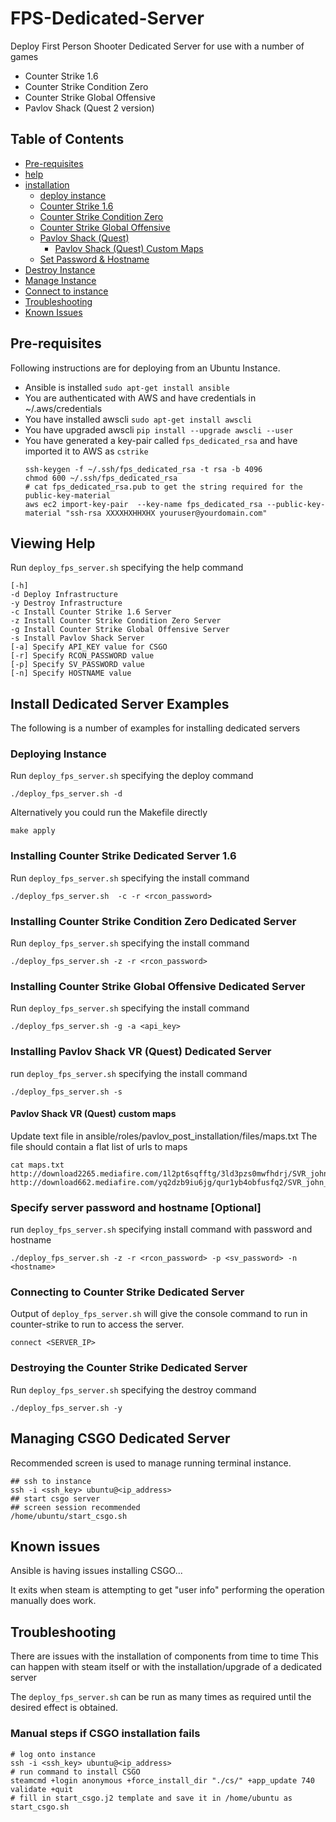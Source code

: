 # FPS-Dedicated-Server
Deploy First Person Shooter Dedicated Server for use with a number of games
- Counter Strike 1.6
- Counter Strike Condition Zero
- Counter Strike Global Offensive
- Pavlov Shack (Quest 2 version)


## Table of Contents
- [Pre-requisites](#prereq)
- [help](#help)
- [installation](#installation)
  - [deploy instance](#deploy)
  - [Counter Strike 1.6](#one_point_six)
  - [Counter Strike Condition Zero](#zero)
  - [Counter Strike Global Offensive](#CSGO)
  - [Pavlov Shack (Quest)](#pavshack)
    - [Pavlov Shack (Quest) Custom Maps](#pavlovmaps)
  - [Set Password & Hostname](#password_hostname)
- [Destroy Instance](#destroy)
- [Manage Instance](#manage)
- [Connect to instance](#connect)
- [Troubleshooting](#troubleshooting)
- [Known Issues](#known_issues)


## Pre-requisites <a name="prereq"></a>

Following instructions are for deploying from an Ubuntu Instance.

- Ansible is installed `sudo apt-get install ansible`
- You are authenticated with AWS and have credentials in ~/.aws/credentials
- You have installed awscli `sudo apt-get install awscli`
- You have upgraded awscli `pip install --upgrade awscli --user`
- You have generated a key-pair called `fps_dedicated_rsa` and have imported it to AWS as `cstrike`
  ```shell
  ssh-keygen -f ~/.ssh/fps_dedicated_rsa -t rsa -b 4096
  chmod 600 ~/.ssh/fps_dedicated_rsa
  # cat fps_dedicated_rsa.pub to get the string required for the public-key-material
  aws ec2 import-key-pair  --key-name fps_dedicated_rsa --public-key-material "ssh-rsa XXXXHXHHXHX youruser@yourdomain.com"
  ```

## Viewing Help <a name="help"></a>

Run `deploy_fps_server.sh` specifying the help command
```shell
[-h]
-d Deploy Infrastructure
-y Destroy Infrastructure
-c Install Counter Strike 1.6 Server
-z Install Counter Strike Condition Zero Server
-g Install Counter Strike Global Offensive Server
-s Install Pavlov Shack Server
[-a] Specify API_KEY value for CSGO
[-r] Specify RCON_PASSWORD value
[-p] Specify SV_PASSWORD value
[-n] Specify HOSTNAME value
```

## Install Dedicated Server Examples <a name="installation"></a>
The following is a number of examples for installing dedicated servers

### Deploying Instance <a name="deploy"></a>

Run `deploy_fps_server.sh` specifying the deploy command
```shell
./deploy_fps_server.sh -d
```
Alternatively you could run the Makefile directly
```shell
make apply
```
### Installing Counter Strike Dedicated Server 1.6 <a name="one_point_six"></a>

Run `deploy_fps_server.sh` specifying the install command
```shell
./deploy_fps_server.sh  -c -r <rcon_password>
```
### Installing Counter Strike Condition Zero Dedicated Server <a name="zero"></a>

Run `deploy_fps_server.sh` specifying the install command
```shell
./deploy_fps_server.sh -z -r <rcon_password>
```

### Installing Counter Strike Global Offensive Dedicated Server <a name="CSGO"></a>

Run `deploy_fps_server.sh` specifying the install command
```shell
./deploy_fps_server.sh -g -a <api_key>
```

### Installing Pavlov Shack VR (Quest) Dedicated Server <a name="pavlov"></a>

run `deploy_fps_server.sh` specifying the install command
```shell
./deploy_fps_server.sh -s
```

#### Pavlov Shack VR (Quest) custom maps <a name="pavlovmaps"></a>

Update text file in ansible/roles/pavlov_post_installation/files/maps.txt
The file should contain a flat list of urls to maps

```shell
cat maps.txt
http://download2265.mediafire.com/1l2pt6sqfftg/3ld3pzs0mwfhdrj/SVR_john_nuketown.zip
http://download662.mediafire.com/yq2dzb9iu6jg/qur1yb4obfusfq2/SVR_john_mcdonalds.zip
```

### Specify server password and hostname [Optional] <a name="password_hostname"></a>

run `deploy_fps_server.sh` specifying install command with password and hostname
```shell
./deploy_fps_server.sh -z -r <rcon_password> -p <sv_password> -n <hostname>
```

### Connecting to Counter Strike Dedicated Server <a name="connect"></a>

Output of `deploy_fps_server.sh` will give the console command to run in counter-strike to run to access the server.
```shell
connect <SERVER_IP>
```

### Destroying the Counter Strike Dedicated Server <a name="destroy"></a>

Run `deploy_fps_server.sh` specifying the destroy command
```shell
./deploy_fps_server.sh -y
```

## Managing CSGO Dedicated Server <a name="manage"></a>

Recommended screen is used to manage running terminal instance.

```shell
## ssh to instance
ssh -i <ssh_key> ubuntu@<ip_address>
## start csgo server
## screen session recommended
/home/ubuntu/start_csgo.sh
```

## Known issues <a name="known_issues"></a>

Ansible is having issues installing CSGO...

It exits when steam is attempting to get "user info"
performing the operation manually does work.

## Troubleshooting <a name="troubleshooting"></a>

There are issues with the installation of components from time to time
This can happen with steam itself or with the installation/upgrade of a dedicated server

The `deploy_fps_server.sh` can be run as many times as required until the desired effect is obtained.

### Manual steps if CSGO installation fails

```shell
# log onto instance
ssh -i <ssh_key> ubuntu@<ip_address>
# run command to install CSGO
steamcmd +login anonymous +force_install_dir "./cs/" +app_update 740 validate +quit
# fill in start_csgo.j2 template and save it in /home/ubuntu as start_csgo.sh
```
